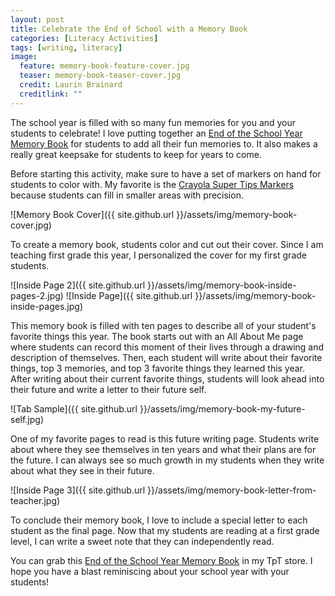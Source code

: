 ```yaml
---
layout: post
title: Celebrate the End of School with a Memory Book
categories: [Literacy Activities]
tags: [writing, literacy]
image:
  feature: memory-book-feature-cover.jpg
  teaser: memory-book-teaser-cover.jpg
  credit: Laurin Brainard
  creditlink: ""
---
```

The school year is filled with so many fun memories for you and your students to celebrate! I love putting together an [End of the School Year Memory Book](http://bit.ly/2x7rnSt) for students to add all their fun memories to. It also makes a really great keepsake for students to keep for years to come. 

Before starting this activity, make sure to have a set of markers on hand for students to color with. My favorite is the <a target="_blank" href="https://www.amazon.com/gp/product/B01GTEB6OO/ref=as_li_tl?ie=UTF8&camp=1789&creative=9325&creativeASIN=B01GTEB6OO&linkCode=as2&tag=theprimarybra-20&linkId=1f61df008f80ad77cca947add561ecfb">Crayola Super Tips Markers</a><img src="//ir-na.amazon-adsystem.com/e/ir?t=theprimarybra-20&l=am2&o=1&a=B01GTEB6OO" width="1" height="1" border="0" alt="" style="border:none !important; margin:0px !important;" /> because students can fill in smaller areas with precision. 

![Memory Book Cover]({{ site.github.url }}/assets/img/memory-book-cover.jpg)

To create a memory book, students color and cut out their cover. Since I am teaching first grade this year, I personalized the cover for my first grade students. 

![Inside Page 2]({{ site.github.url }}/assets/img/memory-book-inside-pages-2.jpg)
![Inside Page]({{ site.github.url }}/assets/img/memory-book-inside-pages.jpg)

This memory book is filled with ten pages to describe all of your student's favorite things this year. The book starts out with an All About Me page where students can record this moment of their lives through a drawing and description of themselves. Then, each student will write about their favorite things, top 3 memories, and top 3 favorite things they learned this year. After writing about their current favorite things, students will look ahead into their future and write a letter to their future self. 

![Tab Sample]({{ site.github.url }}/assets/img/memory-book-my-future-self.jpg)

One of my favorite pages to read is this future writing page. Students write about where they see themselves in ten years and what their plans are for the future. I can always see so much growth in my students when they write about what they see in their future. 

![Inside Page 3]({{ site.github.url }}/assets/img/memory-book-letter-from-teacher.jpg)

To conclude their memory book, I love to include a special letter to each student as the final page. Now that my students are reading at a first grade level, I can write a sweet note that they can independently read. 

You can grab this [End of the School Year Memory Book](http://bit.ly/2x7rnSt) in my TpT store. I hope you have a blast reminiscing about your school year with your students!